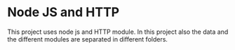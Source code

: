 # Node JS and HTTP

This project uses node js and HTTP module. 
In this project also the data and the different modules are separated in different folders.